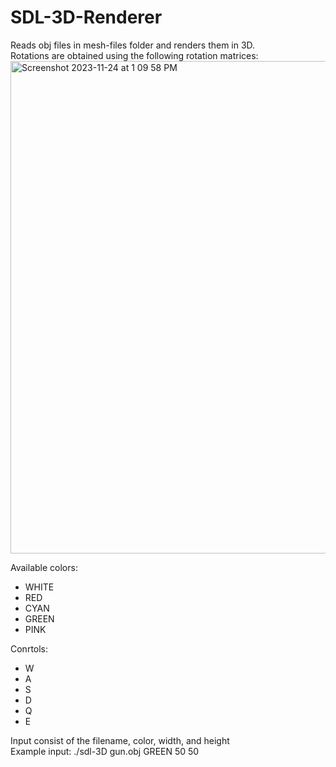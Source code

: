 

# SDL-3D-Renderer
Reads obj files in mesh-files folder and renders them in 3D.\
Rotations are obtained using the following rotation matrices:\
<img width="788" alt="Screenshot 2023-11-24 at 1 09 58 PM" src="https://github.com/A-Taiga/SDL-3D-Renderer/assets/64714887/b69b20f7-a51f-4049-a45f-500e02c023a9">

Available colors:
- WHITE
- RED
- CYAN
- GREEN
- PINK

Conrtols:
- W
- A
- S
- D
- Q
- E

Input consist of the filename, color, width, and height\
Example input: ./sdl-3D gun.obj GREEN 50 50
